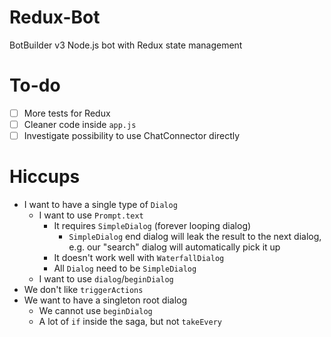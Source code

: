 # Redux-Bot
BotBuilder v3 Node.js bot with Redux state management

# To-do

* [ ] More tests for Redux
* [ ] Cleaner code inside `app.js`
* [ ] Investigate possibility to use ChatConnector directly

# Hiccups

* I want to have a single type of `Dialog`
  * I want to use `Prompt.text`
    * It requires `SimpleDialog` (forever looping dialog)
      * `SimpleDialog` end dialog will leak the result to the next dialog, e.g. our "search" dialog will automatically pick it up
    * It doesn't work well with `WaterfallDialog`
    * All `Dialog` need to be `SimpleDialog`
  * I want to use `dialog`/`beginDialog`
* We don't like `triggerActions`
* We want to have a singleton root dialog
  * We cannot use `beginDialog`
  * A lot of `if` inside the saga, but not `takeEvery`
